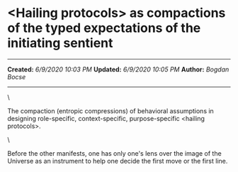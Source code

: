\<Hailing protocols\> as compactions of the typed expectations of the initiating sentient
=========================================================================================

  -------------- ---------------------
  **Created:**   *6/9/2020 10:03 PM*
  **Updated:**   *6/9/2020 10:05 PM*
  **Author:**    *Bogdan Bocse*
  -------------- ---------------------

\

The compaction (entropic compressions) of behavioral assumptions in
designing role-specific, context-specific, purpose-specific \<hailing
protocols\>.

\

Before the other manifests, one has only one\'s lens over the image of
the Universe as an instrument to help one decide the first move or the
first line.

 
